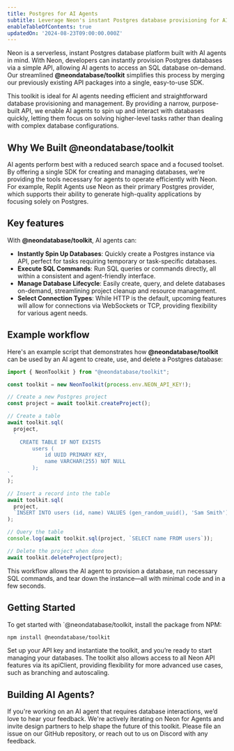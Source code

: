 ```yaml
---
title: Postgres for AI Agents
subtitle: Leverage Neon's instant Postgres database provisioning for AI agent development
enableTableOfContents: true
updatedOn: '2024-08-23T09:00:00.000Z'
---
```


Neon is a serverless, instant Postgres database platform built with AI agents in mind. With Neon, developers can instantly provision Postgres databases via a simple API, allowing AI agents to access an SQL database on-demand. Our streamlined **@neondatabase/toolkit** simplifies this process by merging our previously existing API packages into a single, easy-to-use SDK.

This toolkit is ideal for AI agents needing efficient and straightforward database provisioning and management. By providing a narrow, purpose-built API, we enable AI agents to spin up and interact with databases quickly, letting them focus on solving higher-level tasks rather than dealing with complex database configurations.

## Why We Built @neondatabase/toolkit

AI agents perform best with a reduced search space and a focused toolset. By offering a single SDK for creating and managing databases, we’re providing the tools necessary for agents to operate efficiently with Neon. For example, Replit Agents use Neon as their primary Postgres provider, which supports their ability to generate high-quality applications by focusing solely on Postgres. 

## Key features

With **@neondatabase/toolkit**, AI agents can:

- **Instantly Spin Up Databases**: Quickly create a Postgres instance via API, perfect for tasks requiring temporary or task-specific databases.
- **Execute SQL Commands**: Run SQL queries or commands directly, all within a consistent and agent-friendly interface.
- **Manage Database Lifecycle**: Easily create, query, and delete databases on-demand, streamlining project cleanup and resource management.
- **Select Connection Types**: While HTTP is the default, upcoming features will allow for connections via WebSockets or TCP, providing flexibility for various agent needs.

## Example workflow

Here's an example script that demonstrates how **@neondatabase/toolkit** can be used by an AI agent to create, use, and delete a Postgres database:

```javascript
import { NeonToolkit } from "@neondatabase/toolkit"; 

const toolkit = new NeonToolkit(process.env.NEON_API_KEY!);

// Create a new Postgres project
const project = await toolkit.createProject();

// Create a table
await toolkit.sql(
  project,
  `
    CREATE TABLE IF NOT EXISTS
        users (
            id UUID PRIMARY KEY,
            name VARCHAR(255) NOT NULL
        );
`,
);

// Insert a record into the table
await toolkit.sql(
  project,
  `INSERT INTO users (id, name) VALUES (gen_random_uuid(), 'Sam Smith')`,
);

// Query the table
console.log(await toolkit.sql(project, `SELECT name FROM users`));

// Delete the project when done
await toolkit.deleteProject(project);
```

This workflow allows the AI agent to provision a database, run necessary SQL commands, and tear down the instance—all with minimal code and in a few seconds.

## Getting Started

To get started with `@neondatabase/toolkit, install the package from NPM:

```bash
npm install @neondatabase/toolkit
```

Set up your API key and instantiate the toolkit, and you’re ready to start managing your databases. The toolkit also allows access to all Neon API features via its apiClient, providing flexibility for more advanced use cases, such as branching and autoscaling.

## Building AI Agents?

If you're working on an AI agent that requires database interactions, we’d love to hear your feedback. We're actively iterating on Neon for Agents and invite design partners to help shape the future of this toolkit. Please file an issue on our GitHub repository, or reach out to us on Discord with any feedback.
